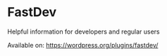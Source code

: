 # FastDev
Helpful information for developers and regular users

Available on: https://wordpress.org/plugins/fastdev/